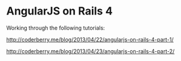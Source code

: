 # AngularJS on Rails 4

Working through the following tutorials:

http://coderberry.me/blog/2013/04/22/angularjs-on-rails-4-part-1/

http://coderberry.me/blog/2013/04/23/angularjs-on-rails-4-part-2/
